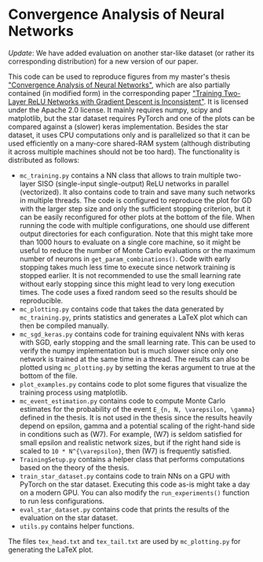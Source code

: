 # Convergence Analysis of Neural Networks
*Update*: We have added evaluation on another star-like dataset (or rather its corresponding distribution) for a new version of our paper.

This code can be used to reproduce figures from my master's thesis ["Convergence Analysis of Neural Networks"](https://elib.uni-stuttgart.de/handle/11682/10729?locale=en), which are also partially contained (in modified form) in the corresponding paper ["Training Two-Layer ReLU Networks with Gradient Descent is Inconsistent"](https://arxiv.org/abs/2002.04861). It is licensed under the Apache 2.0 license.
It mainly requires numpy, scipy and matplotlib, but the star dataset requires PyTorch and one of the plots can be compared against a (slower) keras implementation. Besides the star dataset, it uses CPU computations only and is parallelized so that it can be used efficiently on a many-core shared-RAM system (although distributing it across multiple machines should not be too hard).
The functionality is distributed as follows:
- `mc_training.py` contains a NN class that allows to train multiple two-layer SISO (single-input single-output) ReLU networks in parallel (vectorized). It also contains code to train and save many such networks in multiple threads. The code is configured to reproduce the plot for GD with the larger step size and only the sufficient stopping criterion, but it can be easily reconfigured for other plots at the bottom of the file. When running the code with multiple configurations, one should use different output directories for each configuration. Note that this might take more than 1000 hours to evaluate on a single core machine, so it might be useful to reduce the number of Monte Carlo evaluations or the maximum number of neurons in `get_param_combinations()`. Code with early stopping takes much less time to execute since network training is stopped earlier. It is not recommended to use the small learning rate without early stopping since this might lead to very long execution times. The code uses a fixed random seed so the results should be reproducible.
- `mc_plotting.py` contains code that takes the data generated by `mc_training.py`, prints statistics and generates a LaTeX plot which can then be compiled manually.
- `mc_sgd_keras.py` contains code for training equivalent NNs with keras with SGD, early stopping and the small learning rate. This can be used to verify the numpy implementation but is much slower since only one network is trained at the same time in a thread. The results can also be plotted using `mc_plotting.py` by setting the keras argument to true at the bottom of the file.
- `plot_examples.py` contains code to plot some figures that visualize the training process using matplotlib.
- `mc_event_estimation.py` contains code to compute Monte Carlo estimates for the probability of the event `E_{n, N, \varepsilon, \gamma}` defined in the thesis. It is not used in the thesis since the results heavily depend on epsilon, gamma and a potential scaling of the right-hand side in conditions such as (W7). For example, (W7) is seldom satisfied for small epsilon and realistic network sizes, but if the right hand side is scaled to `10 * N^{\varepsilon}`, then (W7) is frequently satisfied.
- `TrainingSetup.py` contains a helper class that performs computations based on the theory of the thesis.
- `train_star_dataset.py` contains code to train NNs on a GPU with PyTorch on the star dataset. Executing this code as-is might take a day on a modern GPU. You can also modify the `run_experiments()` function to run less configurations.
- `eval_star_dataset.py` contains code that prints the results of the evaluation on the star dataset.
- `utils.py` contains helper functions.

The files `tex_head.txt` and `tex_tail.txt` are used by `mc_plotting.py` for generating the LaTeX plot. 
